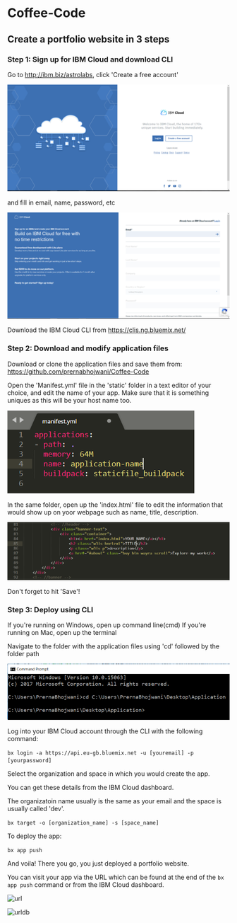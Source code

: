 # Coffee-Code

## Create a portfolio website in 3 steps

### Step 1: Sign up for IBM Cloud and download CLI

Go to http://ibm.biz/astrolabs, click 'Create a free account' 

![1](images/1.PNG)

and fill in email, name, password, etc

![2](images/2.PNG)

Download the IBM Cloud CLI from https://clis.ng.bluemix.net/


### Step 2: Download and modify application files

Download or clone the application files and save them from: https://github.com/prernabhojwani/Coffee-Code

Open the 'Manifest.yml' file in the 'static' folder in a text editor of your choice, and edit the name of your app.
Make sure that it is something uniques as this will be your host name too.

![appname](images/appname.PNG)

In the same folder, open up the 'index.html' file to edit the information that would show up on yoor webpage such as name, title, description.

![change](images/change.PNG)

Don't forget to hit 'Save'!

### Step 3: Deploy using CLI

If you're running on Windows, open up command line(cmd)
If you're running on Mac, open up the terminal

Navigate to the folder with the application files using 'cd' followed by the folder path 

![cd](images/cd.PNG)

Log into your IBM Cloud account through the CLI with the following command: 

``` bx login -a https://api.eu-gb.bluemix.net -u [youremail] -p [yourpassword] ```

Select the organization and space in which you would create the app.

You can get these details from the IBM Cloud dashboard.

The organizatoin name usually is the same as your email and the space is usually called 'dev'. 

``` bx target -o [organization_name] -s [space_name] ```

To deploy the app:

```bx app push``` 


And voila! There you go, you just deployed a portfolio website. 

You can visit your app via the URL which can be found at the end of the ```bx app push``` command or from the IBM Cloud dashboard.

![url](images/url.PNG)

![urldb](images/urldb.PNG)





